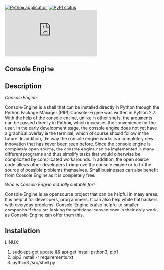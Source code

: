 [![Python application](https://github.com/LightningV1p3r/console-engine/actions/workflows/python-app.yml/badge.svg)](https://github.com/LightningV1p3r/console-engine/actions/workflows/python-app.yml)
[![PyPI status](https://img.shields.io/pypi/status/ansicolortags.svg)]()
[![GitHub license](https://badgen.net/github/license/Naereen/Strapdown.js)](https://github.com/LightningV1p3r/console-engine/blob/main/LICENSE.txt)

Console Engine
---


Description
---

*Console Engine*

Console-Engine is a shell that can be installed directly in Python through the Python Package Manager (PIP); Console-Engine was written in Python 2.7. With the help of the console engine, unlike in other shells, the arguments can be passed directly in Python, which increases the convenience for the user. In the early development stage, the console engine does not yet have a graphical overlay in the terminal, which of course should follow in the future. In addition, the way the console engine works is a completely new innovation that has never been seen before. Since the console engine is completely open source, the console engine can be implemented in many different programs and thus simplify tasks that would otherwise be complicated by complicated workarounds. In addition, the open source code allows other developers to improve the console engine or to fix the source of possible problems themselves. Small businesses can also benefit from Console Engine as it is completely free. 



*Who is Console Engine actually suitable for?*

Console-Engine is an opensource project that can be helpful in many areas. It is helpful for developers, programmers. It can also help white hat hackers with everyday problems. Console-Engine is also helpful to smaller companies if they are looking for additional convenience in their daily work, as Console-Engine can offer them this.

Installation
---

LINUX:

1. sudo apt-get update && apt-get install python3, pip3
2. pip3 install -r requirements.txt
3. python3 /src/shell.py

 

